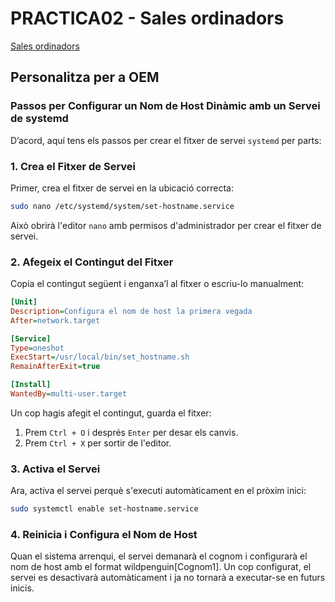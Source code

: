 # PRACTICA02 - Sales ordinadors

[Sales ordinadors](https://moodle.iescarlesvallbona.cat/pluginfile.php/186525/mod_resource/content/4/Pr%C3%A0ctica%20UF2.pdf)

## Personalitza per a OEM

### Passos per Configurar un Nom de Host Dinàmic amb un Servei de systemd

D’acord, aquí tens els passos per crear el fitxer de servei `systemd` per parts:

### 1. Crea el Fitxer de Servei

Primer, crea el fitxer de servei en la ubicació correcta:

```bash
sudo nano /etc/systemd/system/set-hostname.service
```

Això obrirà l'editor `nano` amb permisos d'administrador per crear el fitxer de servei.

### 2. Afegeix el Contingut del Fitxer

Copia el contingut següent i enganxa’l al fitxer o escriu-lo manualment:

```ini
[Unit]
Description=Configura el nom de host la primera vegada
After=network.target

[Service]
Type=oneshot
ExecStart=/usr/local/bin/set_hostname.sh
RemainAfterExit=true

[Install]
WantedBy=multi-user.target
```

Un cop hagis afegit el contingut, guarda el fitxer:

1. Prem `Ctrl + O` i després `Enter` per desar els canvis.
2. Prem `Ctrl + X` per sortir de l'editor.

### 3. Activa el Servei

Ara, activa el servei perquè s'executi automàticament en el pròxim inici:

```bash
sudo systemctl enable set-hostname.service
```

### 4. Reinicia i Configura el Nom de Host

Quan el sistema arrenqui, el servei demanarà el cognom i configurarà el nom de host amb el format wildpenguin[Cognom1]. Un cop configurat, el servei es desactivarà automàticament i ja no tornarà a executar-se en futurs inicis.
